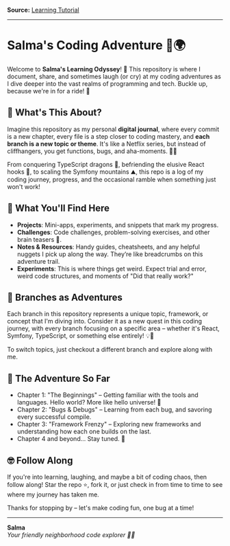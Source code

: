 **Source:** [Learning Tutorial](https://www.youtube.com/watch?v=OXGznpKZ_sA)

---

# Salma's Coding Adventure 🚀🌍

Welcome to **Salma's Learning Odyssey**! 🌌 This repository is where I document, share, and sometimes laugh (or cry) at my coding adventures as I dive deeper into the vast realms of programming and tech. Buckle up, because we're in for a ride! 🎢

## 📜 What's This About?

Imagine this repository as my personal **digital journal**, where every commit is a new chapter, every file is a step closer to coding mastery, and **each branch is a new topic or theme**. It's like a Netflix series, but instead of cliffhangers, you get functions, bugs, and aha-moments. 🍿🤓

From conquering TypeScript dragons 🐉, befriending the elusive React hooks 🎣, to scaling the Symfony mountains ⛰️, this repo is a log of my coding journey, progress, and the occasional ramble when something just won't work!

## 🧭 What You'll Find Here

* **Projects**: Mini-apps, experiments, and snippets that mark my progress.
* **Challenges**: Code challenges, problem-solving exercises, and other brain teasers 🧩.
* **Notes & Resources**: Handy guides, cheatsheets, and any helpful nuggets I pick up along the way. They’re like breadcrumbs on this adventure trail.
* **Experiments**: This is where things get weird. Expect trial and error, weird code structures, and moments of "Did that really work?"

## 🌿 Branches as Adventures

Each branch in this repository represents a unique topic, framework, or concept that I'm diving into. Consider it as a new quest in this coding journey, with every branch focusing on a specific area – whether it's React, Symfony, TypeScript, or something else entirely! 💡🚩

To switch topics, just checkout a different branch and explore along with me.

## 🎢 The Adventure So Far

* Chapter 1: "The Beginnings" – Getting familiar with the tools and languages. Hello world? More like hello universe! 🌌
* Chapter 2: "Bugs & Debugs" – Learning from each bug, and savoring every successful compile.
* Chapter 3: "Framework Frenzy" – Exploring new frameworks and understanding how each one builds on the last.
* Chapter 4 and beyond... Stay tuned. 🚀

## 🤓 Follow Along

If you're into learning, laughing, and maybe a bit of coding chaos, then follow along! Star the repo ⭐, fork it, or just check in from time to time to see where my journey has taken me.

Thanks for stopping by – let's make coding fun, one bug at a time!

--- 

**Salma**  
*Your friendly neighborhood code explorer 🧑‍💻*

